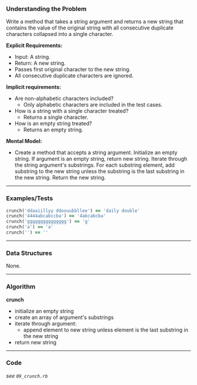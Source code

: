 ### Understanding the Problem
Write a method that takes a string argument and returns a new string that contains the value of the original string with all consecutive duplicate characters collapsed into a single character.

**Explicit Requirements:**

- Input: A string.
- Return: A new string.
- Passes first original character to the new string.
- All consecutive duplicate characters are ignored.

**Implicit requirements:**

- Are non-alphabetic characters included?
    - Only alphabetic characters are included in the test cases.
- How is a string with a single character treated?
    - Returns a single character.
- How is an empty string treated?
    - Returns an empty string.

**Mental Model:**

- Create a method that accepts a string argument.  Initialize an empty string.  If argument is an empty string, return new string.  Iterate through the string argument's substrings.  For each substring element, add substring to the new string unless the substring is the last substring in the new string.  Return the new string.

---
### Examples/Tests
```ruby
crunch('ddaaiillyy ddoouubbllee') == 'daily double'
crunch('4444abcabccba') == '4abcabcba'
crunch('ggggggggggggggg') == 'g'
crunch('a') == 'a'
crunch('') == ''
```
---
### Data Structures
None.

---
### Algorithm
**crunch**
- initialize an empty string
- create an array of argument's substrings
- iterate through argument:
  - append element to new string unless element is the last substring in the new string
- return new string

---
### Code
*see `09_crunch.rb`*

